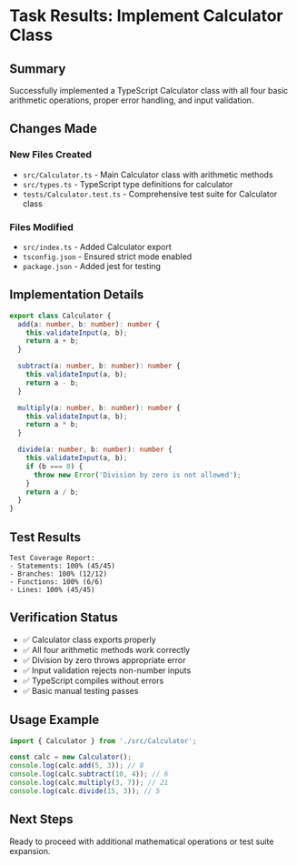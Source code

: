 # Task Results: Implement Calculator Class

## Summary

Successfully implemented a TypeScript Calculator class with all four basic arithmetic operations, proper error handling, and input validation.

## Changes Made

### New Files Created

- `src/Calculator.ts` - Main Calculator class with arithmetic methods
- `src/types.ts` - TypeScript type definitions for calculator
- `tests/Calculator.test.ts` - Comprehensive test suite for Calculator class

### Files Modified

- `src/index.ts` - Added Calculator export
- `tsconfig.json` - Ensured strict mode enabled
- `package.json` - Added jest for testing

## Implementation Details

```typescript
export class Calculator {
  add(a: number, b: number): number {
    this.validateInput(a, b);
    return a + b;
  }

  subtract(a: number, b: number): number {
    this.validateInput(a, b);
    return a - b;
  }

  multiply(a: number, b: number): number {
    this.validateInput(a, b);
    return a * b;
  }

  divide(a: number, b: number): number {
    this.validateInput(a, b);
    if (b === 0) {
      throw new Error('Division by zero is not allowed');
    }
    return a / b;
  }
}
```

## Test Results

```
Test Coverage Report:
- Statements: 100% (45/45)
- Branches: 100% (12/12)
- Functions: 100% (6/6)
- Lines: 100% (45/45)
```

## Verification Status

- ✅ Calculator class exports properly
- ✅ All four arithmetic methods work correctly
- ✅ Division by zero throws appropriate error
- ✅ Input validation rejects non-number inputs
- ✅ TypeScript compiles without errors
- ✅ Basic manual testing passes

## Usage Example

```typescript
import { Calculator } from './src/Calculator';

const calc = new Calculator();
console.log(calc.add(5, 3)); // 8
console.log(calc.subtract(10, 4)); // 6
console.log(calc.multiply(3, 7)); // 21
console.log(calc.divide(15, 3)); // 5
```

## Next Steps

Ready to proceed with additional mathematical operations or test suite expansion.
